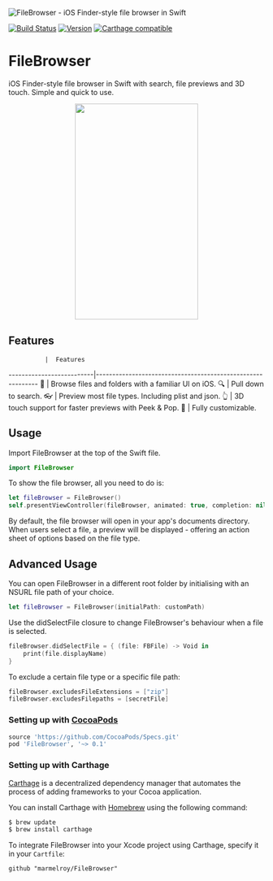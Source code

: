![FileBrowser - iOS Finder-style file browser in Swift](https://cloud.githubusercontent.com/assets/889949/13035402/75e4eb00-d34f-11e5-8b92-c921ecca9300.png)

[![Build Status](https://travis-ci.org/marmelroy/FileBrowser.svg?branch=master)](https://travis-ci.org/marmelroy/FileBrowser) [![Version](http://img.shields.io/cocoapods/v/FileBrowser.svg)](http://cocoapods.org/?q=FileBrowser)
[![Carthage compatible](https://img.shields.io/badge/Carthage-compatible-4BC51D.svg?style=flat)](https://github.com/Carthage/Carthage)

# FileBrowser
iOS Finder-style file browser in Swift with search, file previews and 3D touch. Simple and quick to use.

<p align="center"><img src="http://i.giphy.com/3o6gaY6yLQkhjiok5W.gif" width="242" height="425"/></p>

## Features


              |  Features
--------------------------|------------------------------------------------------------
:iphone: | Browse files and folders with a familiar UI on iOS.
:mag: | Pull down to search.
:eyeglasses: | Preview most file types. Including plist and json.
:point_up_2: | 3D touch support for faster previews with Peek & Pop.
:white_flower: | Fully customizable.


## Usage

Import FileBrowser at the top of the Swift file.

```swift
import FileBrowser
```

To show the file browser, all you need to do is:
```swift
let fileBrowser = FileBrowser()
self.presentViewController(fileBrowser, animated: true, completion: nil)
```

By default, the file browser will open in your app's documents directory. When users select a file, a preview will be displayed - offering an action sheet of options based on the file type.

## Advanced Usage

You can open FileBrowser in a different root folder by initialising with an NSURL file path of your choice.
```swift
let fileBrowser = FileBrowser(initialPath: customPath)
```

Use the didSelectFile closure to change FileBrowser's behaviour when a file is selected.
```swift
fileBrowser.didSelectFile = { (file: FBFile) -> Void in
    print(file.displayName)
}
```

To exclude a certain file type or a specific file path:
```swift
fileBrowser.excludesFileExtensions = ["zip"]
fileBrowser.excludesFilepaths = [secretFile]
```

### Setting up with [CocoaPods](http://cocoapods.org/?q=FileBrowser)
```ruby
source 'https://github.com/CocoaPods/Specs.git'
pod 'FileBrowser', '~> 0.1'
```

### Setting up with Carthage

[Carthage](https://github.com/Carthage/Carthage) is a decentralized dependency manager that automates the process of adding frameworks to your Cocoa application.

You can install Carthage with [Homebrew](http://brew.sh/) using the following command:

```bash
$ brew update
$ brew install carthage
```

To integrate FileBrowser into your Xcode project using Carthage, specify it in your `Cartfile`:

```ogdl
github "marmelroy/FileBrowser"
```
